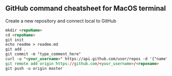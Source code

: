 ## GitHub command cheatsheet for MacOS terminal
Create a new repository and connect local to GitHub
```html
mkdir <repoName>
cd <repoName>
git init
echo readme > readme.md
git add .
git commit -m "type_comment_here"
curl -u "<your_username>" https://api.github.com/user/repos -d '{"name": "<repoName"}
git remote add origin https://github.com/<your_username>/<reponame>
git push -u origin master
```
